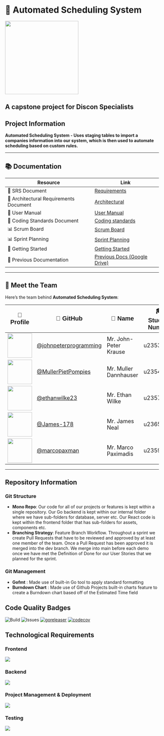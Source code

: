 # 🚀 Automated Scheduling System

<img src="a_logo_for_an_software_development_company 1.jpeg" width="240" height="auto" >

## A capstone project for Discon Specialists

## Project Information
**Automated Scheduling System - Uses staging tables to import a companies information into our system, which is then used to automate scheduling based on custom rules.**  

---

## 📚 Documentation  
| Resource                               | Link                                                                                                                                          |
| -------------------------------------- | --------------------------------------------------------------------------------------------------------------------------------------------- |
| 📄 SRS Document                        | [Requirements](https://github.com/COS301-SE-2025/Automated-Scheduling-System/wiki/Software-Requirements-Specification)                        |
| 📄 Architectural Requirements Document | [Architectural](https://github.com/COS301-SE-2025/Automated-Scheduling-System/wiki/%F0%9F%8F%9B%EF%B8%8F-Architectural-Requirements-Document) |
| 📄 User Manual                         | [User Manual](https://github.com/COS301-SE-2025/Automated-Scheduling-System/wiki/User-Manual)                                                 |
| 📄 Coding Standards Document           | [Coding standards]()                                                                                                                          |
| 📊 Scrum Board                         | [Scrum Board](https://github.com/orgs/COS301-SE-2025/projects/145)                                                                            |
| 📊 Sprint Planning                     | [Sprint Planning](https://github.com/orgs/COS301-SE-2025/projects/145/views/3?sliceBy%5Bvalue%5D=Task&pane=info)                              |
| 📄 Getting Started                     | [Getting Started](https://github.com/COS301-SE-2025/Automated-Scheduling-System/wiki/Getting-Started)                                         |
| 📄 Previous Documentation              | [Previous Docs (Google Drive)](https://drive.google.com/drive/folders/1qHXDQRyW6HW9QMX4W1FLxzJk8N2bGqz8)                                      |

---

## 👥 Meet the Team 
Here’s the team behind **Automated Scheduling System**:

<table>
  <thead>
    <tr>
      <th style="font-size: 20px; font-family: 'Verdana', sans-serif;">📸 Profile</th>
      <th style="font-size: 20px; font-family: 'Verdana', sans-serif;">👾 GitHub</th>
      <th style="font-size: 20px; font-family: 'Verdana', sans-serif;">🧑 Name</th>
      <th style="font-size: 20px; font-family: 'Verdana', sans-serif;">🎓 Student Number</th>
        <th style="font-size: 20px; font-family: 'Verdana', sans-serif;">🧑‍💻LinkedIn</th>
      <th style="font-size: 20px; font-family: 'Verdana', sans-serif;">📄Description</th>

  </tr>
  </thead>
  <tbody>
    <tr>
      <td><img src="https://github.com/johnpeterprogramming.png" width="80"></td>
      <td><a href="https://github.com/johnpeterprogramming" style="font-size: 18px;">@johnpeterprogramming</a></td>
      <td style="font-size: 18px;">Mr. John-Peter Krause</td>
      <td style="font-size: 18px;">u23533529</td>
      <td><a href= "https://www.linkedin.com/in/johna-krause-584b351a9/" style="font-size: 18px;">@John-Peter Krause</a></td>
      <td style="font-size: 18px;"><strong>Team lead</strong></td>
    </tr>
    <tr>
      <td><img src="https://github.com/MullerPietPompies.png" width="80"></td>
      <td><a href="https://github.com/MullerPietPompies" style="font-size: 18px;">@MullerPietPompies</a></td>
      <td style="font-size: 18px;">Mr. Muller Dannhauser</td>
      <td style="font-size: 18px;">u23542765</td>
      <td><a href="https://www.linkedin.com/in/muller-dannhauser-02923424b?utm_source=share&utm_campaign=share_via&utm_content=profile&utm_medium=android_app" style="font-size: 18px;">@Muller Dannhauser</a></td>
      <td style="font-size: 18px;"><strong>Developer</strong></td>
    </tr>
    <tr>
      <td><img src="https://github.com/ethanwilke23.png" width="80"></td>
      <td><a href="https://github.com/ethanwilke23" style="font-size: 18px;">@ethanwilke23</a></td>
      <td style="font-size: 18px;">Mr. Ethan Wilke</td>
      <td style="font-size: 18px;">u23577674</td>
      <td><a href="https://www.linkedin.com/in/ethan-wilke-80b15b343/" style="font-size: 18px;">@Ethan Wilke</a></td>
      <td style="font-size: 18px;"><strong>Developer</strong></td>
    </tr>
    <tr>
      <td><img src="https://github.com/James-178.png" width="80"></td>
      <td><a href="https://github.com/James-178" style="font-size: 18px;">@James-178</a></td>
      <td style="font-size: 18px;">Mr. James Neal</td>
      <td style="font-size: 18px;">u23656175</td>
      <td><a href="https://www.linkedin.com/in/james-neale-babbb626a/" style="font-size: 18px;">@James Neal</a></td>
      <td style="font-size: 18px;"><strong>Developer</strong></td>
    </tr>
    <tr>
      <td><img src="https://github.com/marcopaxman.png" width="80"></td>
      <td><a href="https://github.com/marcopaxman" style="font-size: 18px;">@marcopaxman</a></td>
      <td style="font-size: 18px;">Mr. Marco Paximadis</td>
      <td style="font-size: 18px;">u23590883</td>
      <td><a href="https://za.linkedin.com/in/marco-paximadis-b64503356" style="font-size: 18px;">@Marco Paximadis</a></td>
      <td style="font-size: 18px;"><strong>Developer</strong></td>
    </tr>
  </tbody>
</table>

---

## Repository Information
### Git Structure
- **Mono Repo**: Our code for all of our projects or features is kept within a single repository. Our Go backend is kept within our internal folder where we have sub-folders for database, server etc. Our React code is kept within the frontend folder that has sub-folders for assets, components etc.
- **Branching Strategy**: Feature Branch Workflow. Throughout a sprint we create Pull Requests that have to be reviewed and approved by at least one member of the team. Once a Pull Request has been approved it is merged into the dev branch. We merge into main before each demo once we have met the Definition of Done for our User Stories that we planned for the sprint.

### Git Management
- **Gofmt** : Made use of built-in Go tool to apply standard formatting
- **Burndown Chart** : Made use of Github Projects built-in charts feature to create a Burndown chart based off of the Estimated Time field

## Code Quality Badges
![Build](https://github.com/COS301-SE-2025/Automated-Scheduling-System/actions/workflows/go-test.yml/badge.svg)
![Issues](https://img.shields.io/github/issues/COS301-SE-2025/Automated-Scheduling-System)
[![goreleaser](https://github.com/COS301-SE-2025/Automated-Scheduling-System/actions/workflows/release.yml/badge.svg)](https://github.com/COS301-SE-2025/Automated-Scheduling-System/actions/workflows/release.yml)
[![codecov](https://codecov.io/gh/COS301-SE-2025/Automated-Scheduling-System/branch/dev/graph/badge.svg)](https://github.com/COS301-SE-2025/Automated-Scheduling-System)


## Technological  Requirements
 ### Frontend
 <img src="https://skillicons.dev/icons?i=tailwindcss,typescript,react,vite"/>
  
 ### Backend
 <img src="https://skillicons.dev/icons?i=go"/>
    
 ### Project Management & Deployment
 <img src="https://skillicons.dev/icons?i=git,githubactions,yarn,docker"/>
   
 ### Testing
 <img src="https://skillicons.dev/icons?i=vitest"/>
 